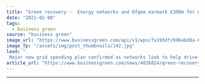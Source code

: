 ```yaml
---
title: "Green recovery -  Energy networks and Ofgem earmark £300m for green grid projects"
date: "2021-02-08"
tags: 
  - business green
source: "business green"
image_url: "https://www.businessgreen.com/api/v1/wps/fa193df/696abd8a-02f2-4839-b7b5-0cc1079276de/6/7EngineersEarthingCableH-national-grid-185x114.jpg"
image_fp: "/assets/img/post_thumbnails/142.jpg"
lead: "
 Major new grid spending plan confirmed as networks look to help drive green recovery ..."
article_url: "https://www.businessgreen.com/news/4026824/green-recovery-energy-networks-ofgem-earmark-gbp300m-green-grid-projects"
---
```


---
